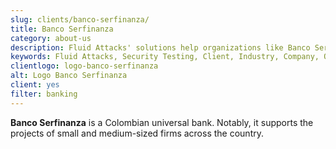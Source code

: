 ```yaml
---
slug: clients/banco-serfinanza/
title: Banco Serfinanza
category: about-us
description: Fluid Attacks' solutions help organizations like Banco Serfinanza to identify security vulnerabilities in their systems and manage their attack surfaces.
keywords: Fluid Attacks, Security Testing, Client, Industry, Company, Organization, Pentesting, Ethical Hacking, Banco Serfinanza
clientlogo: logo-banco-serfinanza
alt: Logo Banco Serfinanza
client: yes
filter: banking
---
```


**Banco Serfinanza** is a Colombian universal bank.
Notably,
it supports the projects of small and medium-sized firms
across the country.

